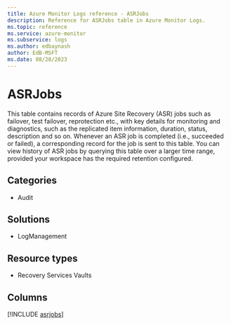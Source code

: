 ```yaml
---
title: Azure Monitor Logs reference - ASRJobs
description: Reference for ASRJobs table in Azure Monitor Logs.
ms.topic: reference
ms.service: azure-monitor
ms.subservice: logs
ms.author: edbaynash
author: EdB-MSFT
ms.date: 08/28/2023
---
```


# ASRJobs

This table contains records of Azure Site Recovery (ASR) jobs such as failover, test failover, reprotection etc., with key details for monitoring and diagnostics, such as the replicated item information, duration, status, description and so on. Whenever an ASR job is completed (i.e., succeeded or failed), a corresponding record for the job is sent to this table. You can view history of ASR jobs by querying this table over a larger time range, provided your workspace has the required retention configured.

## Categories

- Audit
## Solutions

- LogManagement
## Resource types

- Recovery Services Vaults

            


## Columns
  
[!INCLUDE [asrjobs](../includes/asrjobs-include.md)]
